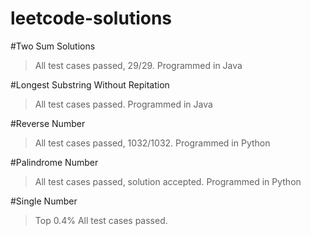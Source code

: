 # leetcode-solutions

#Two Sum Solutions
> All test cases passed, 29/29.
> Programmed in Java

#Longest Substring Without Repitation
> All test cases passed.
> Programmed in Java

#Reverse Number
> All test cases passed, 1032/1032.
> Programmed in Python

#Palindrome Number
> All test cases passed, solution accepted.
> Programmed in Python

#Single Number
> Top 0.4%
> All test cases passed.
